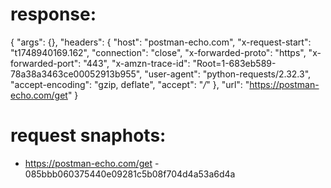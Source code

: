 # response:

{
    "args": {},
    "headers": {
        "host": "postman-echo.com",
        "x-request-start": "t1748940169.162",
        "connection": "close",
        "x-forwarded-proto": "https",
        "x-forwarded-port": "443",
        "x-amzn-trace-id": "Root=1-683eb589-78a38a3463ce00052913b955",
        "user-agent": "python-requests/2.32.3",
        "accept-encoding": "gzip, deflate",
        "accept": "*/*"
    },
    "url": "https://postman-echo.com/get"
}

# request snaphots:

 * https://postman-echo.com/get - 085bbb060375440e09281c5b08f704d4a53a6d4a
